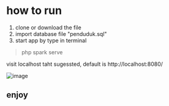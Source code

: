 # how to run
1. clone or download the file
2. import database file "penduduk.sql"
3. start app by type in terminal
> php spark serve

visit localhost taht sugessted, default is http://localhost:8080/

![image](https://user-images.githubusercontent.com/62687468/192241667-f4458028-f6e0-42d7-ab0e-36ac806587e2.png)

## enjoy
